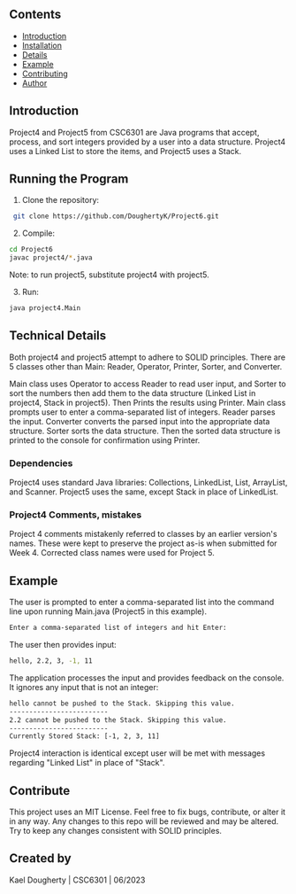 ## Contents
- [Introduction](#introduction)
- [Installation](#Running-the-program)
- [Details](#technical-details)
- [Example](#example)
- [Contributing](#contribute)
- [Author](#Created-by)


## Introduction

Project4 and Project5 from CSC6301 are Java programs that accept, process, and sort integers provided by a user into a data structure. Project4 uses a Linked List to store the items, and Project5 uses a Stack.

## Running the Program

1. Clone the repository:

```bash
 git clone https://github.com/DoughertyK/Project6.git
 ```
   
2. Compile:

```bash
cd Project6
javac project4/*.java
```
Note: to run project5, substitute project4 with project5.

3. Run:

```bash
java project4.Main
```

## Technical Details

Both project4 and project5 attempt to adhere to SOLID principles.  There are 5 classes other than Main: Reader, Operator, Printer, Sorter, and Converter.  

Main class uses Operator to access Reader to read user input, and Sorter to sort the numbers then add them to the data structure (Linked List in project4, Stack in project5). Then Prints the results using Printer. Main class prompts user to enter a comma-separated list of integers. Reader parses the input. Converter converts the parsed input into the appropriate data structure. Sorter sorts the data structure. Then the sorted data structure is printed to the console for confirmation using Printer.

### Dependencies
Project4 uses standard Java libraries: Collections, LinkedList, List, ArrayList, and Scanner.
Project5 uses the same, except Stack in place of LinkedList.

### Project4 Comments, mistakes
Project 4 comments mistakenly referred to classes by an earlier version's names.  These were kept to preserve the project as-is when submitted for Week 4. Corrected class names were used for Project 5. 

## Example

The user is prompted to enter a comma-separated list into the command line upon running Main.java (Project5 in this example).

```bash
Enter a comma-separated list of integers and hit Enter:
```

The user then provides input:

```bash
hello, 2.2, 3, -1, 11
```

The application processes the input and provides feedback on the console. It ignores any input that is not an integer:

```bash
hello cannot be pushed to the Stack. Skipping this value.
-------------------------
2.2 cannot be pushed to the Stack. Skipping this value.
-------------------------
Currently Stored Stack: [-1, 2, 3, 11]
```

Project4 interaction is identical except user will be met with messages regarding "Linked List" in place of "Stack".

## Contribute

This project uses an MIT License.  Feel free to fix bugs, contribute, or alter it in any way. 
Any changes to this repo will be reviewed and may be altered. Try to keep any changes consistent with SOLID principles.  

## Created by

Kael Dougherty | CSC6301 | 06/2023

